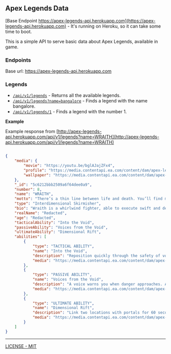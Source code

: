## Apex Legends Data

[Base Endpoint https://apex-legends-api.herokuapp.com](https://apex-legends-api.herokuapp.com) - It's running on Heroku, so it can take some time to boot.

This is a simple API to serve basic data about Apex Legends, available in game.

### Endpoints

Base url: https://apex-legends-api.herokuapp.com

### Legends

- [`/api/v1/legends`](https://apex-legends-api.herokuapp.com/api/v1/legends) - Returns all the available legends.
- [`/api/v1/legends?name=bangalore`](https://apex-legends-api.herokuapp.com/api/v1/legends?name=bangalore) - Finds a legend with the name bangalore.
- [`/api/v1/legends/1`](https://apex-legends-api.herokuapp.com/api/v1/legends/1) - Finds a legend with the number 1.

**Example**

Example response from [http://apex-legends-api.herokuapp.com/api/v1/legends?name=WRAITH](http://apex-legends-api.herokuapp.com/api/v1/legends?name=WRAITH)

```json

{
    "media": {
        "movie": "https://youtu.be/bglAJajZFx4",
        "profile": "https://media.contentapi.ea.com/content/dam/apex-legends/common/legends/apex-section-bg-legends-wraith-xl.jpg",
        "wallpaper": "https://media.contentapi.ea.com/content/dam/apex-legends/images/2019/01/legends-concept-art/apex-concept-art-wallpaper-wraith.jpg.adapt.crop16x9.1455w.jpg"
    },
    "_id": "5c6212bbb2509a6f64dee0a9",
    "number": 8,
    "name": "WRAITH",
    "motto": "There’s a thin line between life and death. You’ll find me there.",
    "type": "Interdimensional Skirmisher",
    "bio": "Wraith is a whirlwind fighter, able to execute swift and deadly attacks and manipulate spacetime by opening rifts in the fabric of reality — but she has no idea how she got that way. Years ago, she woke up in an IMC Detention Facility for the Mentally Ill with no memory of her life before. She also began hearing a distant voice whispering in her mind that would keep her awake for days on end. Despite nearly driving her insane, once she started to listen and trust it, the voice helped her harness her newfound power of void manipulation and escape the facility. Determined to uncover her true identity, Wraith began a quest to find out more about the experiments. Many of the old research facilities, however, are buried beneath heavily guarded arenas used for the Apex Games. Now Wraith has joined the competition, and with every match she gets closer to the truth.",
    "realName": "Redacted",
    "age": "Redacted",
    "tacticalAbility": "Into the Void",
    "passiveAbility": "Voices from the Void",
    "ultimateAbility": "Dimensional Rift",
    "abilities": [
        {
            "type": "TACTICAL ABILITY",
            "name": "Into the Void",
            "description": "Reposition quickly through the safety of void space, avoiding all damage.",
            "media": "https://media.contentapi.ea.com/content/dam/apex-legends/images/2019/01/ability-icons/apex-grid-tile-legends-abilities-tactical-wraith.png"
        },
        {
            "type": "PASSIVE ABILITY",
            "name": "Voices from the Void",
            "description": "A voice warns you when danger approaches. As far as you can tell, it’s on your side.",
            "media": "https://media.contentapi.ea.com/content/dam/apex-legends/images/2019/01/ability-icons/apex-grid-tile-legends-abilities-passive-wraith.png"
        },
        {
            "type": "ULTIMATE ABILITY",
            "name": "Dimensional Rift",
            "description": "Link two locations with portals for 60 seconds, allowing your entire team to use them.",
            "media": "https://media.contentapi.ea.com/content/dam/apex-legends/images/2019/01/ability-icons/apex-grid-tile-legends-abilities-ultimate-wraith.png"
        }
    ]
}

```

---

[LICENSE -  MIT](LICENSE)
